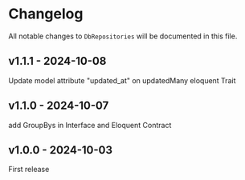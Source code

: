 # Changelog

All notable changes to `DbRepositories` will be documented in this file.

## v1.1.1 - 2024-10-08

Update model attribute "updated_at" on updatedMany eloquent Trait

## v1.1.0 - 2024-10-07

add GroupBys in Interface and Eloquent Contract

## v1.0.0 - 2024-10-03

First release
